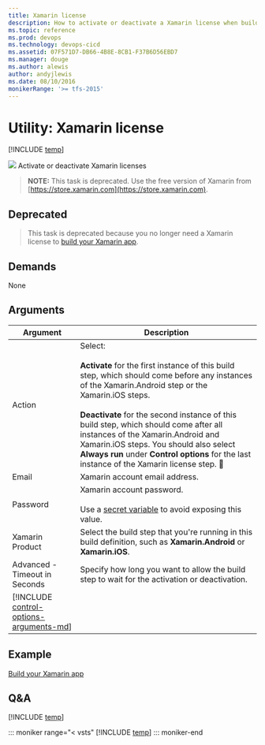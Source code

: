 ```yaml
---
title: Xamarin license
description: How to activate or deactivate a Xamarin license when building code in VSTS and Team Foundation Server TFS
ms.topic: reference
ms.prod: devops
ms.technology: devops-cicd
ms.assetid: 07F571D7-DB66-4B8E-8CB1-F37B6D56EBD7
ms.manager: douge
ms.author: alewis
author: andyjlewis
ms.date: 08/10/2016
monikerRange: '>= tfs-2015'
---
```



# Utility: Xamarin license

[!INCLUDE [temp](../../_shared/version-tfs-2015-rtm.md)]

![](_img/xamarin-license.png) Activate or deactivate Xamarin licenses

>**NOTE:** This task is deprecated. Use the free version of Xamarin from [https://store.xamarin.com](https://store.xamarin.com).

## Deprecated

> This task is deprecated because you no longer need a Xamarin license to [build your Xamarin app](../../apps/mobile/xamarin.md).

## Demands

None

## Arguments

| Argument | Description |
| -------- | ----------- |
| Action | Select:<br /><br />**Activate** for the first instance of this build step, which should come before any instances of the Xamarin.Android step or the Xamarin.iOS steps.<br /><br />**Deactivate** for the second instance of this build step, which should come after all instances of the Xamarin.Android and Xamarin.iOS steps. You should also select **Always run** under **Control options** for the last instance of the Xamarin license step. |
| Email | Xamarin account email address. |
| Password | Xamarin account password.<br /><br />Use a [secret variable](../../concepts/definitions/build/variables.md) to avoid exposing this value. |
| Xamarin Product | Select the build step that you're running in this build definition, such as **Xamarin.Android** or **Xamarin.iOS**. |
| Advanced - Timeout in Seconds | Specify how long you want to allow the build step to wait for the activation or deactivation. |
| [!INCLUDE [control-options-arguments-md](../_shared/control-options-arguments-md.md)] |

## Example 

[Build your Xamarin app](../../apps/mobile/xamarin.md)

## Q&A
<!-- BEGINSECTION class="md-qanda" -->

[!INCLUDE [temp](../../_shared/qa-agents.md)]

::: moniker range="< vsts"
[!INCLUDE [temp](../../_shared/qa-versions.md)]
::: moniker-end

<!-- ENDSECTION -->
